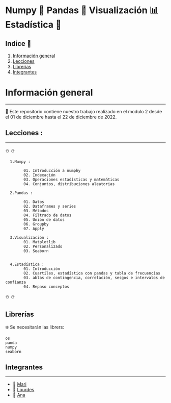 #  Numpy :seedling: Pandas :panda_face: Visualización :bar_chart:  Estadística :slot_machine:

## Indice 	:bell:

  1. [Información general](#informacion-general)
  2. [Lecciones](#lecciones)
  3. [Librerías](#librerias)
  4. [Integrantes](#integrantes)

# Información general 
***

:key: Este repositorio contiene nuestro trabajo realizado en el modulo 2 desde el 01 de diciembre hasta el 22 de diciembre de 2022.

## Lecciones :
***

:snowman: :snowman:

      1.Numpy :
      
            01. Introducción a numphy
            02. Indexación
            03. Operaciones estadísticas y matemáticas
            04. Conjuntos, distribuciones aleatorias
            
      2.Pandas : 
 
            01. Datos
            02. Dataframes y series
            03. Métodos 
            04. Filtrado de datos
            05. Unión de datos
            06. Groupby
            07. Apply
            
      3.Visualización :
            01. Matplotlib
            02. Personalizado
            03. Seaborn
      
      
      4.Estadística :
            01. Introducción
            02. Cuartiles, estadística con pandas y tabla de frecuencias
            03. ablas de contingencia, correlación, sesgos e intervalos de confianza
            04. Repaso conceptos

 :snowman: :snowman:               

## Librerías 

:snowflake: Se necesitarán las librers:
```
os
panda
numpy
seaborn
```


## Integrantes 
***
  + :woman: [Mari](https://github.com/mariferreras)
  + :woman: [Lourdes](https://github.com/lou8a)
  + :woman: [Ana](https://github.com/Anadalab)

